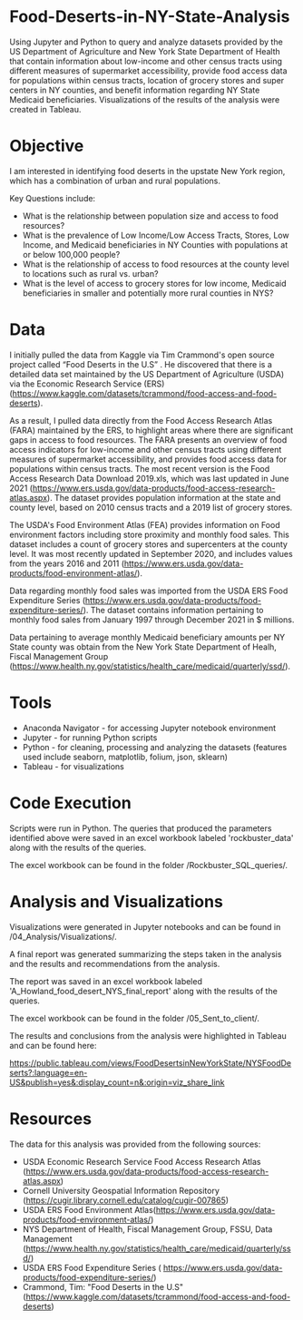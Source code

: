 # Food-Deserts-in-NY-State-Analysis
Using Jupyter and Python to query and analyze datasets provided by the US Department of Agriculture and New York State Department of Health that contain information 
about low-income and other census tracts using different measures of supermarket accessibility, provide food access data for populations within census tracts, location 
of grocery stores and super centers in NY counties, and benefit information regarding NY State Medicaid beneficiaries.
Visualizations of the results of the analysis were created in Tableau.

# Objective

I am interested in identifying food deserts in the upstate New York region, which has a combination of urban and rural populations.

Key Questions include:

* What is the relationship between population size and access to food resources?
* What is the prevalence of Low Income/Low Access Tracts, Stores, Low Income, and Medicaid beneficiaries in NY Counties with populations at or below 100,000 people?
* What is the relationship of access to food resources at the county level to locations such as rural vs. urban?
* What is the level of access to grocery stores for low income, Medicaid beneficiaries in smaller and potentially more rural counties in NYS?

# Data 

I initially pulled the data from Kaggle via Tim Crammond's open source project called “Food Deserts in the U.S” . 
He discovered that there is a detailed data set maintained by the US Department of Agriculture (USDA) via the Economic Research Service (ERS) (https://www.kaggle.com/datasets/tcrammond/food-access-and-food-deserts).

As a result, I pulled data directly from the Food Access Research Atlas (FARA) maintained by the ERS, to highlight areas where there are significant gaps in access to 
food resources. The FARA presents an overview of food access indicators for low-income and other census tracts using different measures of supermarket accessibility, 
and provides food access data for populations within census tracts. The most recent version is the Food Access Research Data Download 2019.xls, which was last updated 
in June 2021 (https://www.ers.usda.gov/data-products/food-access-research-atlas.aspx). The dataset provides population information at the state and county level, based 
on 2010 census tracts and a 2019 list of grocery stores.  

The USDA's Food Environment Atlas (FEA) provides information on Food environment factors including store proximity and monthly food sales.
This dataset includes a count of grocery stores and supercenters at the county level. It was most recently updated in September 2020, and includes values from the 
years 2016 and 2011 (https://www.ers.usda.gov/data-products/food-environment-atlas/).

Data regarding monthly food sales was imported from the USDA ERS Food Expenditure Series (https://www.ers.usda.gov/data-products/food-expenditure-series/).
The dataset contains information pertaining to monthly food sales from January 1997 through December 2021 in $ millions.

Data pertaining to average monthly Medicaid beneficiary amounts per NY State county was obtain from the New York State Department of Healh, Fiscal Management Group
(https://www.health.ny.gov/statistics/health_care/medicaid/quarterly/ssd/).

# Tools

* Anaconda Navigator - for accessing Jupyter notebook environment
* Jupyter - for running Python scripts
* Python - for cleaning, processing and analyzing the datasets (features used include seaborn, matplotlib, folium, json, sklearn) 
* Tableau - for visualizations 

# Code Execution

Scripts were run in Python.  The queries that produced the parameters identified above were saved in an excel workbook labeled 'rockbuster_data' along with the results of the queries.  

The excel workbook can be found in the folder /Rockbuster_SQL_queries/.  

# Analysis and Visualizations

Visualizations were generated in Jupyter notebooks and can be found in /04_Analysis/Visualizations/.

A final report was generated summarizing the steps taken in the analysis and the results and recommendations from the analysis.

The report was saved in an excel workbook labeled 'A_Howland_food_desert_NYS_final_report' along with the results of the queries.

The excel workbook can be found in the folder /05_Sent_to_client/.

The results and conclusions from the analysis were highlighted in Tableau and can be found here:

https://public.tableau.com/views/FoodDesertsinNewYorkState/NYSFoodDeserts?:language=en-US&publish=yes&:display_count=n&:origin=viz_share_link

# Resources

The data for this analysis was provided from the following sources:

* USDA Economic Research Service Food Access Research Atlas (https://www.ers.usda.gov/data-products/food-access-research-atlas.aspx)
* Cornell University Geospatial Information Repository (https://cugir.library.cornell.edu/catalog/cugir-007865)
* USDA ERS Food Environment Atlas(https://www.ers.usda.gov/data-products/food-environment-atlas/)
* NYS Department of Health, Fiscal Management Group, FSSU, Data Management (https://www.health.ny.gov/statistics/health_care/medicaid/quarterly/ssd/)
* USDA ERS Food Expenditure Series ( https://www.ers.usda.gov/data-products/food-expenditure-series/)
* Crammond, Tim: "Food Deserts in the U.S" (https://www.kaggle.com/datasets/tcrammond/food-access-and-food-deserts)

